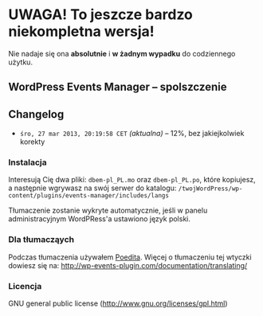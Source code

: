# UWAGA! To jeszcze bardzo niekompletna wersja!
Nie nadaje się ona **absolutnie** i **w żadnym wypadku** do codziennego użytku.

## WordPress Events Manager – spolszczenie
## Changelog

* `śro, 27 mar 2013, 20:19:58 CET` _(aktualna)_ – 12%, bez jakiejkolwiek korekty


### Instalacja
Interesują Cię dwa pliki: `dbem-pl_PL.mo` oraz `dbem-pl_PL.po`, które kopiujesz, a następnie wgrywasz na swój serwer do katalogu:
`/twojWordPress/wp-content/plugins/events-manager/includes/langs`

Tłumaczenie zostanie wykryte automatycznie, jeśli w panelu administracyjnym WordPRess'a ustawiono język polski.


### Dla tłumacząych
Podczas tłumaczenia używałem [Poedita](http://www.poedit.net/download.php).
Więcej o tłumaczeniu tej wtyczki dowiesz się na: http://wp-events-plugin.com/documentation/translating/



### Licencja
GNU general public license (http://www.gnu.org/licenses/gpl.html)

